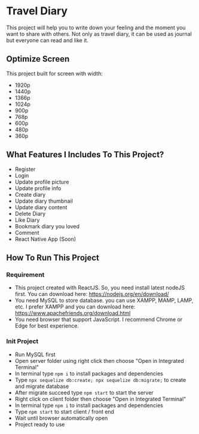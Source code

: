 # Travel Diary

This project will help you to write down your feeling and the moment you want to share with others. Not only as travel diary, it can be used as journal but everyone can read and like it.

## Optimize Screen

This project built for screen with width:

- 1920p
- 1440p
- 1366p
- 1024p
- 900p
- 768p
- 600p
- 480p
- 360p

## What Features I Includes To This Project?

- Register
- Login
- Update profile picture
- Update profile info
- Create diary
- Update diary thumbnail
- Update diary content
- Delete Diary
- Like Diary
- Bookmark diary you loved
- Comment
- React Native App (Soon)

## How To Run This Project

### Requirement

- This project created with ReactJS. So, you need install latest nodeJS first. You can download here: https://nodejs.org/en/download/
- You need MySQL to store database. you can use XAMPP, MAMP, LAMP, etc. I prefer XAMPP and you can download here: https://www.apachefriends.org/download.html
- You need browser that support JavaScript. I recommend Chrome or Edge for best experience.

### Init Project

- Run MySQL first
- Open server folder using right click then choose "Open in Integrated Terminal"
- In terminal type `npm i` to install packages and dependencies
- Type `npx sequelize db:create; npx sequelize db:migrate;` to create and migrate database
- After migrate succeed type `npm start` to start the server
- Right click on client folder then choose "Open in Integrated Terminal"
- In terminal type `npm i` to install packages and dependencies
- Type `npm start` to start client / front end
- Wait until browser automatically open
- Project ready to use
